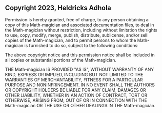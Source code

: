 ## Copyright 2023, Heldricks Adhola

Permission is hereby granted, free of charge, to any person obtaining a copy of this Math-magician and associated documentation files, to deal in the Math-magician without restriction, including without limitation the rights to use, copy, modify, merge, publish, distribute, sublicense, and/or sell copies of the Math-magician, and to permit persons to whom the Math-magician is furnished to do so, subject to the following conditions:

The above copyright notice and this permission notice shall be included in all copies or substantial portions of the Math-magician.

THE Math-magician IS PROVIDED "AS IS", WITHOUT WARRANTY OF ANY KIND, EXPRESS OR IMPLIED, INCLUDING BUT NOT LIMITED TO THE WARRANTIES OF MERCHANTABILITY, FITNESS FOR A PARTICULAR PURPOSE AND NONINFRINGEMENT. IN NO EVENT SHALL THE AUTHORS OR COPYRIGHT HOLDERS BE LIABLE FOR ANY CLAIM, DAMAGES OR OTHER LIABILITY, WHETHER IN AN ACTION OF CONTRACT, TORT OR OTHERWISE, ARISING FROM, OUT OF OR IN CONNECTION WITH THE Math-magician OR THE USE OR OTHER DEALINGS IN THE Math-magician.
